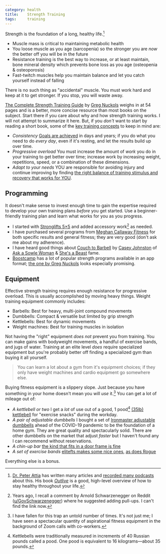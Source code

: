 ```yaml
---
category: health
title:    Strength Training
tags:     training
---
```


Strength is the foundation of a long, healthy life.[^1]

- Muscle mass is critical to maintaining metabolic health
- You loose muscle as you age (sarcopenia) so the stronger you are _now_ the better off you will be in the future
- Resistance training is the best way to increase, or at least maintain, bone mineral density which prevents bone loss as you age (osteopenia & osteoporosis)
- Fast-twitch muscles help you maintain balance and let you catch yourself instead of falling

There is no such thing as "accidental" muscle.
You must work hard and keep at it to get stronger.
If you stop, you will waste away.

[The Complete Strength Training Guide][1] by [Greg Nuckols][2] weighs in at 54 pages and is a better, more concise resource than most books on the subject.
Start there if you care about why and how strength training works.
I will not attempt to summarize it here.
But, if you _don't_ want to start by reading a short book, some of the [key training concepts][3] to keep in mind are:

- _Consistency_ [Goals are achieved][4] in days and years; if you do what you need to do _every day_, even if it's resting, and let the results build up over time.
- _Progressive overload_ You must increase the amount of _work_ you do in your training to get better over time; increase work by increasing weight, repetitions, speed, or a combination of these dimensions.
- _Adapt to your needs_ YOU are responsible for avoiding injury and continue improving by finding [the right balance of training stimulus and recovery that works for YOU][5].

## Programming

It doesn't make sense to invest enough time to gain the expertise required to develop your own training plans _before_ you get started.
Use a beginner-friendly training plan and learn what works for you as you progress.

- I started with [Stronglifts 5×5][6] and added accessory work[^2] as needed.
- I have purchased several programs from [Meghan Callaway Fitness][7] for both specific results and general fitness; they are very good (don't ask me about my adherence).
- I have heard good things about [Couch to Barbell][8] by [Casey Johnston][9] of [Ask a Sowle Woman][10] & [She's a Beast][11] fame.
- [Boostcamp][12] has a lot of popular strength programs available in an app format; [the one by Greg Nuckols][13] looks especially promising.

## Equipment

Effective strength training requires enough resistance for progressive overload.
This is usually accomplished by moving heavy things.
Weight training equipment commonly includes:

- Barbells: Best for heavy, multi-joint compound movements
- Dumbbells: Compact & versatile but limited by grip strength
- Kettlebells: Best for dynamic movements
- Weight machines: Best for training muscles in isolation

Not having the "right" equipment _does not_ prevent you from training.
You can make gains with bodyweight movements, a handful of exercise bands, and jugs of water.
Training at an elite level _does_ require specialized equipment but you're probably better off finding a specialized gym than buying it all yourself.

> You can learn a lot about a gym from it's equipment choices; if they only have weight machines and cardio equipment go somewhere else.

Buying fitness equipment is a slippery slope.
Just because you have something in your home doesn't mean you will _use_ it.[^3]
You can get a lot of mileage out of:

- _A kettlebell or two_ I get a _lot_ of use out of a good, 1 pood[^4] [(35lb) kettlebell][14] for "exercise snacks" during the workday.
- _A pair of adjustable dumbbells_ I bought a set of [Ironmaster adjustable dumbbells][15] ahead of the COVID-19 pandemic to be the foundation of a home gym. They are great quality and spectacularly solid. There are other dumbbells on the market that adjust _faster_ but I haven't found any I can recommend without reservations.
- _A chin-up bar_ [the kind that fits in a door frame is fine][16]
- _A set of exercise bands_ [elitefts makes some nice ones][17], [as does Rogue][18]

Everything else is a bonus.

[^1]: [Dr. Peter Attia][19] has written many articles and [recorded many podcasts][20] about this. His book [_Outlive_][21] is a good, high-level overview of how to stay healthy throughout your life.
[^2]: Years ago, I recall a comment by Arnold Schwarzenegger on Reddit ([u/GovSchwarzenegger][22]) where he suggested adding pull-ups. I can't find the link now.
[^3]: I have fallen for this trap an untold number of times. It's not just me; I have seen a spectacular quantity of aspirational fitness equipment in the background of Zoom calls with co-workers.
[^4]: Kettlebells were traditionally measured in increments of 40 Russian pounds called a pood. One pood is equivalent to 16 kilograms—about 35 pounds.

[1]:  https://www.strongerbyscience.com/complete-strength-training-guide/
[2]:  http://gregnuckols.com/about/
[3]:  /codex/training/#fundamentals
[4]:  /codex/training/#set-achievable-goals
[5]:  /codex/training/#personalize-your-training
[6]:  https://stronglifts.com/5x5/
[7]:  https://meghancallawayfitness.com/
[8]:  https://www.couchtobarbell.com/
[9]:  https://www.caseyjohnston.website
[10]: https://askaswolewoman.com
[11]: https://www.shesabeast.co
[12]: https://www.boostcamp.app
[13]: https://www.boostcamp.app/greg-nuckols/greg-nuckols-beginner-program
[14]: https://www.roguefitness.com/rogue-kettlebells
[15]: https://www.ironmaster.com/products/quick-lock-adjustable-dumbbells-75-original/
[16]: https://www.nytimes.com/wirecutter/reviews/best-pull-up-bars/
[17]: https://www.elitefts.com/shop/bands.html
[18]: https://www.roguefitness.com/rogue-monster-bands
[19]: https://peterattiamd.com/
[20]: https://peterattiamd.com/podcast/
[21]: https://peterattiamd.com/outlive/
[22]: https://www.reddit.com/user/GovSchwarzenegger
